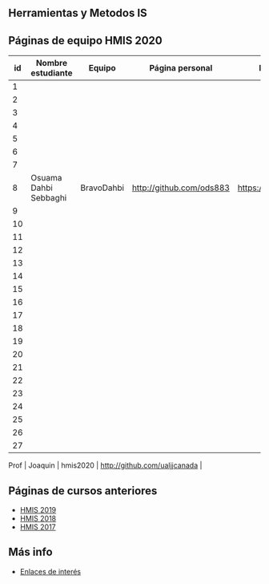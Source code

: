 ﻿## Herramientas y Metodos IS

## Páginas de equipo HMIS 2020

id | Nombre estudiante  | Equipo | Página personal | Repositorio de Web de equipo 
-- | ----------------- | ----------------- | ----------------- | -----------------
1 || | | 
2 | | | | 
3 | | | | 
4 | | | | 
5 | | | | 
6 | | | | 
7 | | | | 
8 | Osuama Dahbi Sebbaghi | BravoDahbi| http://github.com/ods883| https://github.com/ods883/BarvoDahbi.git
9 | | | | 
10 | | | | 
11 | | | | 
12 | | | | 
13 | | | | 
14 | | | | 
15 | | | | 
16 | | | | 
17 | | | | 
18 | | | | 
19 | | | | 
20 | | | | 
21 | | | | 
22 | | | | 
23 | | | | 
24 | | | | 
25 | | | | 
26 | | | | 
27 | | | | 


Prof | Joaquin | hmis2020 | http://github.com/ualjjcanada  |


## Páginas de cursos anteriores
* [HMIS 2019](index2019.md)
* [HMIS 2018](index2018.md)
* [HMIS 2017](index2017.md)

## Más info
* [Enlaces de interés](enlaces.md)
